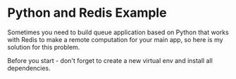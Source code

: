 # Python and Redis Example

Sometimes you need to build queue application based on Python that works with Redis to make a remote computation for your main app, so here is my solution for this problem.

Before you start - don't forget to create a new virtual env and install all dependencies.